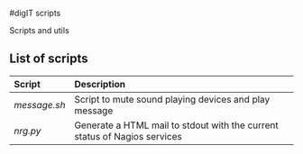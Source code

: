 #digIT scripts

Scripts and utils

## List of scripts
Script          | Description
:------------   | :-------------
_message.sh_    | Script to mute sound playing devices and play message
_nrg.py_        | Generate a HTML mail to stdout with the current status of Nagios services


